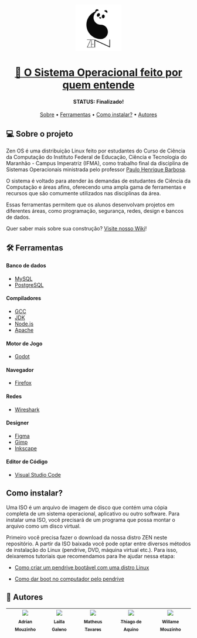 <p align="center">
  <img alt="Capa do Zen OS" width="25%" src="https://github.com/laillagaleno/zen-os/blob/main/zen-os.svg"/>
</p>

<h1 align="center"> 
  <a href="">🚀 O Sistema Operacional feito por quem entende</a>
</h1>
<h4 align="center">
   STATUS: Finalizado!
</h4>


<p align="center">
 <a href="#-sobre-o-projeto">Sobre</a> •
 <a href="#-ferramentas">Ferramentas</a> • 
  <a href="#-como-instalar-?">Como instalar?</a> • 
 <a href="#-autores">Autores</a>
</p>

## 💻 Sobre o projeto
Zen OS é uma distribuição Linux feito por estudantes do Curso de Ciência da Computação do Instituto Federal de Educação, Ciência e Tecnologia do Maranhão - Campus Imperatriz (IFMA), como trabalho final da disciplina de Sistemas Operacionais ministrada pelo professor [Paulo Henrique Barbosa](https://github.com/agenteph).

O sistema é voltado para atender às demandas de estudantes de Ciência da Computação e áreas afins, oferecendo uma ampla gama de ferramentas e recursos que são comumente utilizados nas disciplinas da área.

Essas ferramentas permitem que os alunos desenvolvam projetos em diferentes áreas, como programação, segurança, redes, design e bancos de dados. 

Quer saber mais sobre sua construção? [Visite nosso Wiki](https://github.com/laillagaleno/zen-os/wiki)!


## 🛠 Ferramentas

#### Banco de dados
- [MySQL](https://www.mysql.com/downloads/)
- [PostgreSQL](https://www.postgresql.org/download/)

#### Compiladores
- [GCC](https://gcc.gnu.org/)
- [JDK](https://www.oracle.com/br/java/technologies/downloads/)
- [Node.js](https://nodejs.org/en)
- [Apache](https://www.apache.org/)

#### Motor de Jogo
- [Godot](https://godotengine.org/)
  
#### Navegador
- [Firefox](https://www.mozilla.org/pt-BR/firefox/new/)
  
#### Redes
- [Wireshark](https://www.wireshark.org/download.html)
  
#### Designer
- [Figma](https://www.figma.com/)
- [Gimp](https://www.gimp.org/)
- [Inkscape](https://inkscape.org/pt-br/)

#### Editor de Código
- [Visual Studio Code](https://code.visualstudio.com/)

## Como instalar?
Uma ISO é um arquivo de imagem de disco que contém uma cópia completa de um sistema operacional, aplicativo ou outro software. Para instalar uma ISO, você precisará de um programa que possa montar o arquivo como um disco virtual. 

Primeiro você precisa fazer o download da nossa distro ZEN neste repositório. A partir da ISO baixada você pode optar entre diversos métodos de instalação do Linux (pendrive, DVD, máquina virtual etc.). Para isso, deixaremos tutoriais que recomendamos para lhe ajudar nessa etapa: 

- [Como criar um pendrive bootável com uma distro Linux](https://tecnoblog.net/responde/como-criar-um-pendrive-bootavel-com-uma-distro-do-linux/)

- [Como dar boot no computador pelo pendrive](https://tecnoblog.net/responde/boot-pen-drive-windows-mac/)
  
## 🦸 Autores

[<img src="https://avatars.githubusercontent.com/u/81526654?v=4" width=115 > <br> <sub> Adrian Mouzinho </sub>](https://github.com/adrianmouzinho) |  [<img src="https://avatars.githubusercontent.com/u/82004991?s=400&u=969fc7d5e3ea0960bae5af72e9bf3316901bc0ac&v=4" width=115 > <br> <sub> Lailla Galeno </sub>](https://github.com/laillagaleno) | [<img src="https://avatars.githubusercontent.com/u/70243609?v=4" width=115 > <br> <sub> Matheus Tavares</sub>](https://github.com/MtAraujo) | [<img src="https://avatars.githubusercontent.com/u/84451644?v=4" width=115 > <br> <sub> Thiago de Aquino</sub>](https://github.com/Thilaq) | [<img src="https://avatars.githubusercontent.com/u/81340032?v=4" width=115 > <br> <sub> Willame Mouzinho </sub>](https://github.com/willamemouzinho) |
| :---: | :---: | :---: | :---: | :---: |

  
